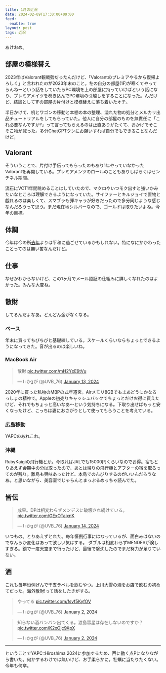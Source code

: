 ```yaml
---
title: 1月の近況
date: 2024-02-09T17:30:00+09:00
feed:
  enable: true
layout: post
tags: 近況
---
```


あけおめ。

## 部屋の模様替え

2023年はValorant観戦勢だったんだけど、「Valorantのプレミアやるから復帰よろしく」と言われたのが2023年末のこと。冬の自分の部屋(1F)が寒くてやってらんねーという話をしていたらPC環境を上の部屋に持っていけばという話になり、プレミアメイツを巻き込んでPC環境の引越しをすることになった。んだけど、結論として1Fの部屋の片付けと模様替えに落ち着いたオチ。

半日かけて、机とワゴンの移動と本棚の本の整理、溢れた物の処分とメルカリ出品チュートリアルをしてもらっていた。他人に自分の部屋のものを無責任に「これ必要なんですか?」って言ってもらえるのは正直ありがたくて、おかげでそこそこ物が減った。多分ChatGPTクンにお願いすれば自分でもできることなんだけど。

## Valorant

そういうことで、片付け手伝ってもらったのもあり1年やっていなかったValorantを再開している。プレミアメンツのロールのこともありしばらくはセンチネル期間。

流石にVCT1年間眺めることはしていたので、マクロやいつモク出すと強いかみたいなところは理解できるようになっていた。サイファーとキルジョイで置物と戯れるのは楽しくて、スマブラも弾キャラが好きだったので多分同じような感じなんだろうって思う。まだ現在地シルバーなので、ゴールドは取りたいよね。今年の目標。

## 体調

今年は今の所[去年](https://ikaruga.org/2023/02/07/%E8%BF%91%E6%B3%81/#%E4%BD%93%E8%AA%BF)よりは平和に過ごせているかもしれない。特になにかかわったことってのは無い筈なんだけど。

## 仕事

なぜかわからないけど、この1ヶ月でメール認証の仕組みに詳しくなれたのはよかった。みんな大変ね。

## 散財

してるんだよなあ。どんどん金がなくなる。

### ベース

年末に買ってちびちびと基礎練している。スケールくらいならちょっとできるようになってきた。音が出るのは楽しいね。

### MacBook Air

<blockquote class="twitter-tweet"><p lang="ja" dir="ltr">散財 <a href="https://t.co/mH2YxE9tVu">pic.twitter.com/mH2YxE9tVu</a></p>&mdash; Ɩ ıかʓが (@UVB_76) <a href="https://twitter.com/UVB_76/status/1746088492751630786?ref_src=twsrc%5Etfw">January 13, 2024</a></blockquote> <script async src="https://platform.twitter.com/widgets.js" charset="utf-8"></script>

2020年に買った私物のMBPの式年遷宮。Airメモリ8GBでもまあどうにかなるっしょの精神で。Appleの初売りキャッシュバックでちょっとだけお得に買えたけど、それでもちょっと高いなあ〜という気持ちになる。下取り出せばもっと安くなったけど、こっちは妻におさがりとして使ってもらうことを考えている。

### 広島移動

YAPCのあれこれ。

### 沖縄

RubyKaigiの飛行機とか。今取ればJALでも15000円くらいなのでお得。宿もとりあえず会期中の分は取ったので、あとは帰りの飛行機とアフターの宿を取るってのが残り。離島も興味あったけど、本島でのんびりするのがいいんだろうなあ。と思いながら、美容室でじゃらんとまっぷるめっちゃ読んでた。

## 皆伝

<blockquote class="twitter-tweet"><p lang="ja" dir="ltr">成果。DPは相変わらずメンデスに破壊され続けている。 <a href="https://t.co/GExOTaixnK">pic.twitter.com/GExOTaixnK</a></p>&mdash; Ɩ ıかʓが (@UVB_76) <a href="https://twitter.com/UVB_76/status/1746425869592363462?ref_src=twsrc%5Etfw">January 14, 2024</a></blockquote> <script async src="https://platform.twitter.com/widgets.js" charset="utf-8"></script>

いつもの。とりあえずとれた。毎年恒例行事にはなっているが、面白みはないのでなんらか変化はあって欲しい気はする。
ダブルは相変わらずMENDESが険しすぎる。鏡で一度天空まで行ったけど、最後で撃沈したのでまだ努力が足りていない。

## 酒

これも毎年恒例げんで干支ラベルを飲むやつ。上川大雪の酒をお店で飲むの初めてだった。海外散財!って話をしたきがする。

<blockquote class="twitter-tweet"><p lang="ja" dir="ltr">やってる <a href="https://t.co/fsvf5KyfOV">pic.twitter.com/fsvf5KyfOV</a></p>&mdash; Ɩ ıかʓが (@UVB_76) <a href="https://twitter.com/UVB_76/status/1742151018601971962?ref_src=twsrc%5Etfw">January 2, 2024</a></blockquote> <script async src="https://platform.twitter.com/widgets.js" charset="utf-8"></script>

<blockquote class="twitter-tweet"><p lang="ja" dir="ltr">知らない酒バンバン出てくる。渡島彗星は存在しないのですか？ <a href="https://t.co/K2xOjc9XpX">pic.twitter.com/K2xOjc9XpX</a></p>&mdash; Ɩ ıかʓが (@UVB_76) <a href="https://twitter.com/UVB_76/status/1742186551092887980?ref_src=twsrc%5Etfw">January 2, 2024</a></blockquote> <script async src="https://platform.twitter.com/widgets.js" charset="utf-8"></script>

-----------

ということでYAPC::Hiroshima 2024に参加するため、西に動く点Pになりながら書いた。何かするわけでは無いけど、お手柔らかに。牡蠣に当たりたくない。今年も何卒。
